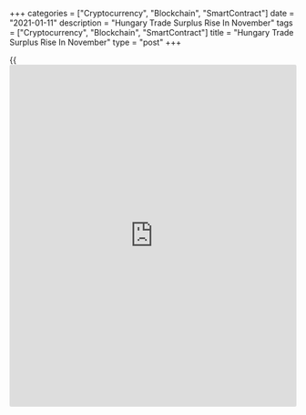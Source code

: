 +++
categories = ["Cryptocurrency", "Blockchain", "SmartContract"]
date = "2021-01-11"
description = "Hungary Trade Surplus Rise In November"
tags = ["Cryptocurrency", "Blockchain", "SmartContract"]
title = "Hungary Trade Surplus Rise In November"
type = "post"
+++

{{<iframe id="large-banner" src="https://www.bounty.group/#slide=12.0" width="100%" height="600" scrolling="no" style="border: 0px solid rgb(216, 221, 230); border-radius: 3px;">}}

Hungary's trade surplus increased in November, as both exports and
imports declined, data from the Hungarian Central Statistical Office
showed on Wednesday.

The trade surplus increased to EUR 811 million in November from EUR 329
million in the same month last year. Economists had expected a surplus
of EUR 524 million.

In October, the trade surplus was EUR 895 million.

Exports grew 6.9 percent year-on-year in November, following a 0.1
percent increase in October.

Imports increased 1.9 percent annually in November, after a 5.1 percent
fall in the preceding month.

On a month-on-month basis, exports decreased 0.5 percent, while imports
grew 0.4 percent.

For comments and feedback [contact](https://www.playgroundfx.com/contact/): editorial@rtt[news](https://www.letsplayfx.com/blog/forex-news-website/).com

[Economic News][1]

 **What parts of the world are seeing the best (and worst) economic
performances lately? Click[here][2] to check out our [Econ Scorecard][2]
and find out! See up-to-the-moment [ranking](https://www.playgroundfx.com/blog/crypto-exchange-ranking/)s for the best and worst
performers in [GDP][3], [unemployment rate][4], [inflation][5] and much
more.**

   1. www.rtt[news](https://www.letsplayfx.com/blog/forex-news-website/).com/Content/EconomicNews.aspx
   2. www.rtt[news](https://www.letsplayfx.com/blog/forex-news-website/).com/economic-scorecard/world-rank/unemployment-rate/highest-performance.aspx
   3. www.rtt[news](https://www.letsplayfx.com/blog/forex-news-website/).com/economic-scorecard/world-rank/GDP/highest-performance.aspx
   4. www.rtt[news](https://www.letsplayfx.com/blog/forex-news-website/).com/economic-scorecard/world-rank/unemployment-rate/lowest-performance.aspx
   5. www.rtt[news](https://www.letsplayfx.com/blog/forex-news-website/).com/economic-scorecard/world-rank/CPI/highest-performance.aspx